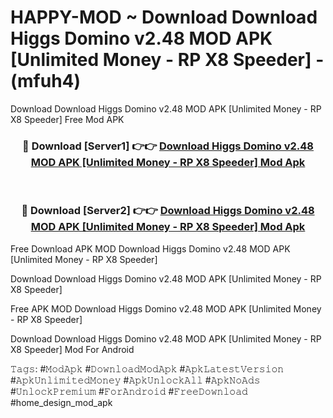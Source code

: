 # HAPPY-MOD ~ Download Download Higgs Domino v2.48 MOD APK [Unlimited Money - RP X8 Speeder] - (mfuh4)
Download Download Higgs Domino v2.48 MOD APK [Unlimited Money - RP X8 Speeder] Free Mod APK

<div align="center">
<h3>🔴 Download [Server1] 👉👉 <a href="https://apk-comot.site?title=Download_Higgs_Domino_v2.48_MOD_APK_[Unlimited_Money_-_RP_X8_Speeder]">Download Higgs Domino v2.48 MOD APK [Unlimited Money - RP X8 Speeder] Mod Apk</a></h3><br>

<h3>🔴 Download [Server2] 👉👉 <a href="https://apk-comot.site?title=Download_Higgs_Domino_v2.48_MOD_APK_[Unlimited_Money_-_RP_X8_Speeder]">Download Higgs Domino v2.48 MOD APK [Unlimited Money - RP X8 Speeder] Mod Apk</a></h3>
</div>


Free Download APK MOD Download Higgs Domino v2.48 MOD APK [Unlimited Money - RP X8 Speeder]

Download Download Higgs Domino v2.48 MOD APK [Unlimited Money - RP X8 Speeder] 

Free APK MOD Download Higgs Domino v2.48 MOD APK [Unlimited Money - RP X8 Speeder] 

Download Download Higgs Domino v2.48 MOD APK [Unlimited Money - RP X8 Speeder] Mod For Android

𝚃𝚊𝚐𝚜: #𝙼𝚘𝚍𝙰𝚙𝚔 #𝙳𝚘𝚠𝚗𝚕𝚘𝚊𝚍𝙼𝚘𝚍𝙰𝚙𝚔 #𝙰𝚙𝚔𝙻𝚊𝚝𝚎𝚜𝚝𝚅𝚎𝚛𝚜𝚒𝚘𝚗 #𝙰𝚙𝚔𝚄𝚗𝚕𝚒𝚖𝚒𝚝𝚎𝚍𝙼𝚘𝚗𝚎𝚢 #𝙰𝚙𝚔𝚄𝚗𝚕𝚘𝚌𝚔𝙰𝚕𝚕 #𝙰𝚙𝚔𝙽𝚘𝙰𝚍𝚜 #𝚄𝚗𝚕𝚘𝚌𝚔𝙿𝚛𝚎𝚖𝚒𝚞𝚖 #𝙵𝚘𝚛𝙰𝚗𝚍𝚛𝚘𝚒𝚍 #𝙵𝚛𝚎𝚎𝙳𝚘𝚠𝚗𝚕𝚘𝚊𝚍 #home_design_mod_apk